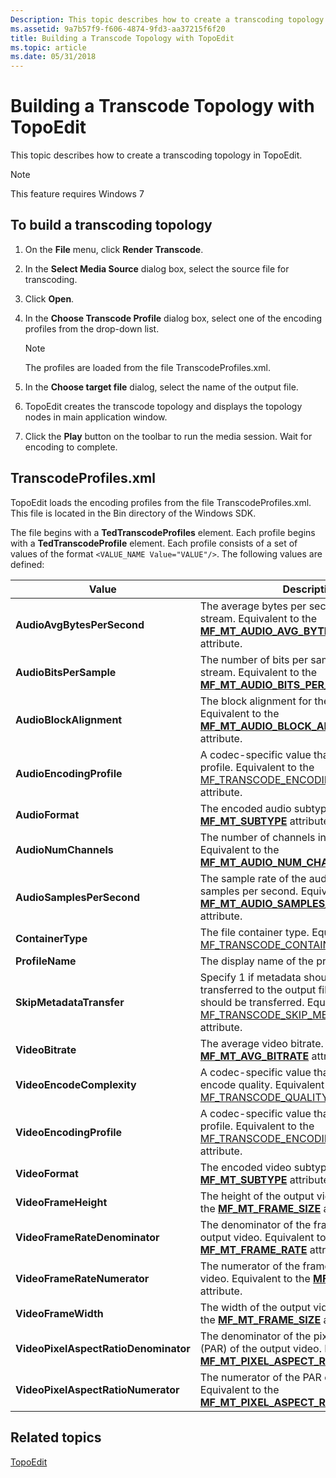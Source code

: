 ```yaml
---
Description: This topic describes how to create a transcoding topology in TopoEdit.
ms.assetid: 9a7b57f9-f606-4874-9fd3-aa37215f6f20
title: Building a Transcode Topology with TopoEdit
ms.topic: article
ms.date: 05/31/2018
---
```


# Building a Transcode Topology with TopoEdit

This topic describes how to create a transcoding topology in TopoEdit.

> [!Note]  
> This feature requires Windows 7

 

## To build a transcoding topology

1.  On the **File** menu, click **Render Transcode**.

2.  In the **Select Media Source** dialog box, select the source file for transcoding.
3.  Click **Open**.
4.  In the **Choose Transcode Profile** dialog box, select one of the encoding profiles from the drop-down list.
    > [!Note]  
    > The profiles are loaded from the file TranscodeProfiles.xml.

     

5.  In the **Choose target file** dialog, select the name of the output file.
6.  TopoEdit creates the transcode topology and displays the topology nodes in main application window.
7.  Click the **Play** button on the toolbar to run the media session. Wait for encoding to complete.

## TranscodeProfiles.xml

TopoEdit loads the encoding profiles from the file TranscodeProfiles.xml. This file is located in the Bin directory of the Windows SDK.

The file begins with a **TedTranscodeProfiles** element. Each profile begins with a **TedTranscodeProfile** element. Each profile consists of a set of values of the format `<VALUE_NAME Value="VALUE"/>`. The following values are defined:



| Value                                                                                                                                                                                                    | Description                                                                                                                                                                                                                            |
|----------------------------------------------------------------------------------------------------------------------------------------------------------------------------------------------------------|----------------------------------------------------------------------------------------------------------------------------------------------------------------------------------------------------------------------------------------|
| <span id="AudioAvgBytesPerSecond"></span><span id="audioavgbytespersecond"></span><span id="AUDIOAVGBYTESPERSECOND"></span>**AudioAvgBytesPerSecond**<br/>                                         | The average bytes per second for the audio stream. Equivalent to the [**MF\_MT\_AUDIO\_AVG\_BYTES\_PER\_SECOND**](mf-mt-audio-avg-bytes-per-second-attribute.md) attribute.<br/>                                                |
| <span id="AudioBitsPerSample"></span><span id="audiobitspersample"></span><span id="AUDIOBITSPERSAMPLE"></span>**AudioBitsPerSample**<br/>                                                         | The number of bits per sample for the audio stream. Equivalent to the [**MF\_MT\_AUDIO\_BITS\_PER\_SAMPLE**](mf-mt-audio-bits-per-sample-attribute.md) attribute.<br/>                                                          |
| <span id="AudioBlockAlignment"></span><span id="audioblockalignment"></span><span id="AUDIOBLOCKALIGNMENT"></span>**AudioBlockAlignment**<br/>                                                     | The block alignment for the audio stream. Equivalent to the [**MF\_MT\_AUDIO\_BLOCK\_ALIGNMENT**](mf-mt-audio-block-alignment-attribute.md) attribute.<br/>                                                                     |
| <span id="AudioEncodingProfile"></span><span id="audioencodingprofile"></span><span id="AUDIOENCODINGPROFILE"></span>**AudioEncodingProfile**<br/>                                                 | A codec-specific value that defines the audio profile. Equivalent to the [MF\_TRANSCODE\_ENCODINGPROFILE](mf-transcode-encodingprofile.md) attribute. <br/>                                                                     |
| <span id="AudioFormat"></span><span id="audioformat"></span><span id="AUDIOFORMAT"></span>**AudioFormat**<br/>                                                                                     | The encoded audio subtype. Equivalent to the [**MF\_MT\_SUBTYPE**](mf-mt-subtype-attribute.md) attribute.<br/>                                                                                                                  |
| <span id="AudioNumChannels"></span><span id="audionumchannels"></span><span id="AUDIONUMCHANNELS"></span>**AudioNumChannels**<br/>                                                                 | The number of channels in the audio stream. Equivalent to the [**MF\_MT\_AUDIO\_NUM\_CHANNELS**](mf-mt-audio-num-channels-attribute.md) attribute.<br/>                                                                         |
| <span id="AudioSamplesPerSecond"></span><span id="audiosamplespersecond"></span><span id="AUDIOSAMPLESPERSECOND"></span>**AudioSamplesPerSecond**<br/>                                             | The sample rate of the audio stream, in samples per second. Equivalent to the [**MF\_MT\_AUDIO\_SAMPLES\_PER\_SECOND**](mf-mt-audio-samples-per-second-attribute.md) attribute.<br/>                                            |
| <span id="ContainerType"></span><span id="containertype"></span><span id="CONTAINERTYPE"></span>**ContainerType**<br/>                                                                             | The file container type. Equivalent to the [MF\_TRANSCODE\_CONTAINERTYPE](mf-transcode-containertype.md) attribute. <br/>                                                                                                       |
| <span id="ProfileName"></span><span id="profilename"></span><span id="PROFILENAME"></span>**ProfileName**<br/>                                                                                     | The display name of the profile.<br/>                                                                                                                                                                                            |
| <span id="SkipMetadataTransfer"></span><span id="skipmetadatatransfer"></span><span id="SKIPMETADATATRANSFER"></span>**SkipMetadataTransfer**<br/>                                                 | Specify 1 if metadata should not be transferred to the output file, or 0 if metadata should be transferred. Equivalent to the [MF\_TRANSCODE\_SKIP\_METADATA\_TRANSFER](mf-transcode-skip-metadata-transfer.md) attribute.<br/> |
| <span id="VideoBitrate"></span><span id="videobitrate"></span><span id="VIDEOBITRATE"></span>**VideoBitrate**<br/>                                                                                 | The average video bitrate. Equivalent to the [**MF\_MT\_AVG\_BITRATE**](mf-mt-avg-bitrate-attribute.md) attribute. <br/>                                                                                                        |
| <span id="VideoEncodeComplexity"></span><span id="videoencodecomplexity"></span><span id="VIDEOENCODECOMPLEXITY"></span>**VideoEncodeComplexity**<br/>                                             | A codec-specific value that defines the encode quality. Equivalent to the [MF\_TRANSCODE\_QUALITYVSSPEED](mf-transcode-qualityvsspeed.md) attribute. <br/>                                                                      |
| <span id="VideoEncodingProfile"></span><span id="videoencodingprofile"></span><span id="VIDEOENCODINGPROFILE"></span>**VideoEncodingProfile**<br/>                                                 | A codec-specific value that defines the video profile. Equivalent to the [MF\_TRANSCODE\_ENCODINGPROFILE](mf-transcode-encodingprofile.md) attribute. <br/>                                                                     |
| <span id="VideoFormat"></span><span id="videoformat"></span><span id="VIDEOFORMAT"></span>**VideoFormat**<br/>                                                                                     | The encoded video subtype. Equivalent to the [**MF\_MT\_SUBTYPE**](mf-mt-subtype-attribute.md) attribute.<br/>                                                                                                                  |
| <span id="VideoFrameHeight"></span><span id="videoframeheight"></span><span id="VIDEOFRAMEHEIGHT"></span>**VideoFrameHeight**<br/>                                                                 | The height of the output video. Equivalent to the [**MF\_MT\_FRAME\_SIZE**](mf-mt-frame-size-attribute.md) attribute.<br/>                                                                                                      |
| <span id="VideoFrameRateDenominator"></span><span id="videoframeratedenominator"></span><span id="VIDEOFRAMERATEDENOMINATOR"></span>**VideoFrameRateDenominator**<br/>                             | The denominator of the frame rate of the output video. Equivalent to the [**MF\_MT\_FRAME\_RATE**](mf-mt-frame-rate-attribute.md) attribute.<br/>                                                                               |
| <span id="VideoFrameRateNumerator"></span><span id="videoframeratenumerator"></span><span id="VIDEOFRAMERATENUMERATOR"></span>**VideoFrameRateNumerator**<br/>                                     | The numerator of the frame rate of the output video. Equivalent to the [**MF\_MT\_FRAME\_RATE**](mf-mt-frame-rate-attribute.md) attribute.<br/>                                                                                 |
| <span id="VideoFrameWidth"></span><span id="videoframewidth"></span><span id="VIDEOFRAMEWIDTH"></span>**VideoFrameWidth**<br/>                                                                     | The width of the output video. Equivalent to the [**MF\_MT\_FRAME\_SIZE**](mf-mt-frame-size-attribute.md) attribute.<br/>                                                                                                       |
| <span id="VideoPixelAspectRatioDenominator"></span><span id="videopixelaspectratiodenominator"></span><span id="VIDEOPIXELASPECTRATIODENOMINATOR"></span>**VideoPixelAspectRatioDenominator**<br/> | The denominator of the pixel aspect ratio (PAR) of the output video. Equivalent to the [**MF\_MT\_PIXEL\_ASPECT\_RATIO**](mf-mt-pixel-aspect-ratio-attribute.md) attribute. <br/>                                               |
| <span id="VideoPixelAspectRatioNumerator"></span><span id="videopixelaspectrationumerator"></span><span id="VIDEOPIXELASPECTRATIONUMERATOR"></span>**VideoPixelAspectRatioNumerator**<br/>         | The numerator of the PAR of the output video. Equivalent to the [**MF\_MT\_PIXEL\_ASPECT\_RATIO**](mf-mt-pixel-aspect-ratio-attribute.md) attribute. <br/>                                                                      |



 

## Related topics

<dl> <dt>

[TopoEdit](topoedit.md)
</dt> </dl>

 

 




